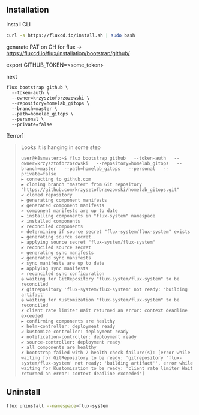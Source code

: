 ## Installation
Install CLI
```bash
curl -s https://fluxcd.io/install.sh | sudo bash
```

genarate PAT on GH for flux -> https://fluxcd.io/flux/installation/bootstrap/github/

export GITHUB_TOKEN=<some_token>

next
```
flux bootstrap github \
  --token-auth \
  --owner=krzysztofbrzozowski \
  --repository=homelab_gitops \
  --branch=master \
  --path=homelab_gitops \
  --personal \
  --private=false
```

[!error]
> Looks it is hanging in some step
> ```
> user@k8smaster:~$ flux bootstrap github   --token-auth   --owner=krzysztofbrzozowski   --repository=homelab_gitops   --branch=master   --path=homelab_gitops   --personal   --private=false
> ► connecting to github.com
> ► cloning branch "master" from Git repository "https://github.com/krzysztofbrzozowski/homelab_gitops.git"
> ✔ cloned repository
> ► generating component manifests
> ✔ generated component manifests
> ✔ component manifests are up to date
> ► installing components in "flux-system" namespace
> ✔ installed components
> ✔ reconciled components
> ► determining if source secret "flux-system/flux-system" exists
> ► generating source secret
> ► applying source secret "flux-system/flux-system"
> ✔ reconciled source secret
> ► generating sync manifests
> ✔ generated sync manifests
> ✔ sync manifests are up to date
> ► applying sync manifests
> ✔ reconciled sync configuration
> ◎ waiting for GitRepository "flux-system/flux-system" to be reconciled
> ✗ gitrepository 'flux-system/flux-system' not ready: 'building artifact'
> ◎ waiting for Kustomization "flux-system/flux-system" to be reconciled
> ✗ client rate limiter Wait returned an error: context deadline exceeded
> ► confirming components are healthy
> ✔ helm-controller: deployment ready
> ✔ kustomize-controller: deployment ready
> ✔ notification-controller: deployment ready
> ✔ source-controller: deployment ready
> ✔ all components are healthy
> ✗ bootstrap failed with 2 health check failure(s): [error while waiting for GitRepository to be ready: 'gitrepository 'flux-system/flux-system' not ready: 'building artifact'', error while waiting for Kustomization to be ready: 'client rate limiter Wait returned an error: context deadline exceeded']
>```

## Uninstall
```bash
flux uninstall --namespace=flux-system
```
